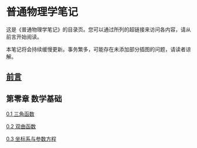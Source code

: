 # 普通物理学笔记

这是《普通物理学笔记》的目录页。您可以通过所列的超链接来访问各内容，请从前言开始阅读。

本笔记将会持续缓慢更新。事务繁多，可能存在未添加部分插图的问题，请读者谅解。

## [前言](foreword.md)

## 第零章 数学基础

[0.1 三角函数](0_1.html)

[0.2 双曲函数](0_2.html)

[0.3 坐标系与参数方程](0.3_html)
